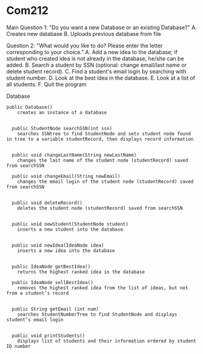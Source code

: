 # Com212
Main
Question 1: "Do you want a new Database or an existing Database?"
A. Creates new database
B. Uploads previous database from file

Question 2: "What would you like to do? Please enter the letter corresponding to your choice."
A. Add a new idea to the database; if student who created idea is not already in the database, he/she can be added.
B. Search a student by SSN (optional: change email/last name or delete student record).
C. Find a student's email login by searching with student number.
D. Look at the best idea in the database.
E. Look at a list of all students.
F. Quit the program




Database
	
	public Database()
		creates an instance of a database
	  
	  
	  public StudentNode searchSSN(int ssn)
		searches SSNtree to find StudentNode and sets student node found in tree to a variable studentRecord, then displays record information


	  public void changeLastName(String newLastName)
		changes the last name of the student node (studentRecord) saved from searchSSN

	  public void changeEmail(String newEmail)
		changes the email login of the student node (studentRecord) saved from searchSSN


	  public void deleteRecord()
		deletes the student node (studentRecord) saved from searchSSN


	  public void newStudent(StudentNode student)
		inserts a new student into the database


	  public void newIdea(IdeaNode idea)
		inserts a new idea into the database


	  public IdeaNode getBestIdea()
		returns the highest ranked idea in the database

	  public IdeaNode sellBestIdea()
		removes the highest ranked idea from the list of ideas, but not from a student’s record


	  public String getEmail (int num)
		searches StudentNumberTree to find StudentNode and displays student’s email login


	  public void printStudents()
		displays list of students and their information ordered by student ID number
